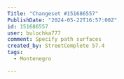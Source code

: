 ```yaml
---
Title: "Changeset #151686557"
PublishDate: "2024-05-22T16:57:00Z"
id: 151686557
user: bulochka777
comment: Specify path surfaces
created_by: StreetComplete 57.4
tags:
  - Montenegro

---
```

